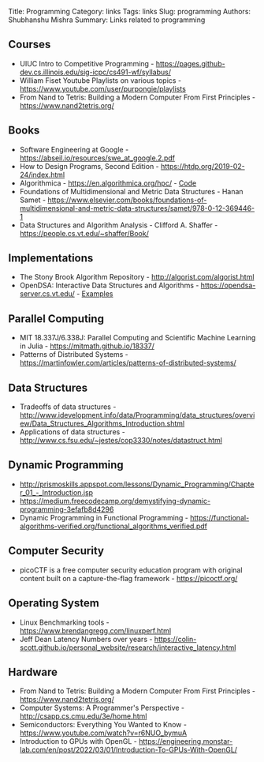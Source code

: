 Title: Programming
Category: links
Tags: links
Slug: programming
Authors: Shubhanshu Mishra
Summary: Links related to programming

## Courses

* UIUC Intro to Competitive Programming - https://pages.github-dev.cs.illinois.edu/sig-icpc/cs491-wf/syllabus/
* William Fiset Youtube Playlists on various topics - https://www.youtube.com/user/purpongie/playlists
* From Nand to Tetris: Building a Modern Computer From First Principles - https://www.nand2tetris.org/

## Books

* Software Engineering at Google - https://abseil.io/resources/swe_at_google.2.pdf
* How to Design Programs, Second Edition - https://htdp.org/2019-02-24/index.html
* Algorithmica - https://en.algorithmica.org/hpc/ - [Code](https://github.com/sslotin/amh-code)
* Foundations of Multidimensional and Metric Data Structures - Hanan Samet - https://www.elsevier.com/books/foundations-of-multidimensional-and-metric-data-structures/samet/978-0-12-369446-1
* Data Structures and Algorithm Analysis - Clifford A. Shaffer - https://people.cs.vt.edu/~shaffer/Book/

## Implementations

* The Stony Brook Algorithm Repository - http://algorist.com/algorist.html
* OpenDSA: Interactive Data Structures and Algorithms - https://opendsa-server.cs.vt.edu/ - [Examples](https://opendsa-server.cs.vt.edu/OpenDSA/Books/Everything/html/)


## Parallel Computing

* MIT 18.337J/6.338J: Parallel Computing and Scientific Machine Learning in Julia - https://mitmath.github.io/18337/
* Patterns of Distributed Systems - https://martinfowler.com/articles/patterns-of-distributed-systems/

## Data Structures

* Tradeoffs of data structures - http://www.idevelopment.info/data/Programming/data_structures/overview/Data_Structures_Algorithms_Introduction.shtml
* Applications of data structures - http://www.cs.fsu.edu/~jestes/cop3330/notes/datastruct.html

## Dynamic Programming

* http://prismoskills.appspot.com/lessons/Dynamic_Programming/Chapter_01_-_Introduction.jsp
* https://medium.freecodecamp.org/demystifying-dynamic-programming-3efafb8d4296
* Dynamic Programming in Functional Programming - https://functional-algorithms-verified.org/functional_algorithms_verified.pdf

## Computer Security

* picoCTF is a free computer security education program with original content built on a capture-the-flag framework - https://picoctf.org/

## Operating System

* Linux Benchmarking tools - https://www.brendangregg.com/linuxperf.html
* Jeff Dean Latency Numbers over years - https://colin-scott.github.io/personal_website/research/interactive_latency.html

## Hardware

* From Nand to Tetris: Building a Modern Computer From First Principles - https://www.nand2tetris.org/
* Computer Systems: A Programmer's Perspective - http://csapp.cs.cmu.edu/3e/home.html
* Semiconductors: Everything You Wanted to Know - https://www.youtube.com/watch?v=r6NUO_bymuA
* Introduction to GPUs with OpenGL - https://engineering.monstar-lab.com/en/post/2022/03/01/Introduction-To-GPUs-With-OpenGL/
